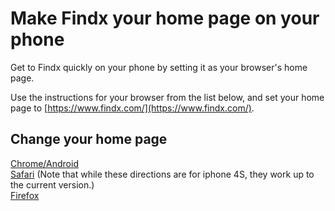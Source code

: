 # Make Findx your home page on your phone

Get to Findx quickly on your phone by setting it as your browser's home page.

Use the instructions for your browser from the list below, and set your home page to [https://www.findx.com/](https://www.findx.com/).

## Change your home page
[Chrome/Android](https://support.google.com/accounts/answer/463?hl=en)  
[Safari](http://www.dummies.com/consumer-electronics/smartphones/iphone/how-to-create-a-safari-home-page-on-your-iphone-4s/) (Note that while these directions are for iphone 4S, they work up to the current version.)  
[Firefox](https://support.mozilla.org/en-US/kb/set-homepage-firefox-ios)
